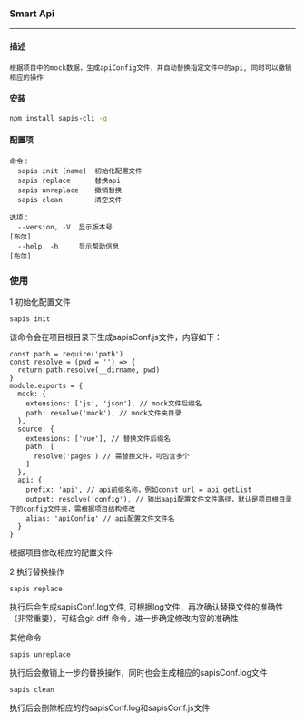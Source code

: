 ### Smart Api
---

#### 描述

```
根据项目中的mock数据，生成apiConfig文件，并自动替换指定文件中的api, 同时可以撤销相应的操作
```

#### 安装

```bash
npm install sapis-cli -g
```

#### 配置项

```
命令：
  sapis init [name]  初始化配置文件
  sapis replace      替换api
  sapis unreplace    撤销替换
  sapis clean        清空文件

选项：
  --version, -V  显示版本号                                               [布尔]
  --help, -h     显示帮助信息                                             [布尔]
```

### 使用

1 初始化配置文件

```
sapis init
```
该命令会在项目根目录下生成sapisConf.js文件，内容如下：

```
const path = require('path')
const resolve = (pwd = '') => {
  return path.resolve(__dirname, pwd)
}
module.exports = {
  mock: {
    extensions: ['js', 'json'], // mock文件后缀名
    path: resolve('mock'), // mock文件夹目录
  },
  source: {
    extensions: ['vue'], // 替换文件后缀名
    path: [
      resolve('pages') // 需替换文件，可包含多个
    ]
  },
  api: {
    prefix: 'api', // api前缀名称，例如const url = api.getList
    output: resolve('config'), // 输出aapi配置文件文件路径，默认是项目根目录下的config文件夹，需根据项目结构修改
    alias: 'apiConfig' // api配置文件文件名
  }
}
```
根据项目修改相应的配置文件

2 执行替换操作

```
sapis replace
```
执行后会生成sapisConf.log文件, 可根据log文件，再次确认替换文件的准确性（非常重要），可结合git diff 命令，进一步确定修改内容的准确性

其他命令

```
sapis unreplace
```
执行后会撤销上一步的替换操作，同时也会生成相应的sapisConf.log文件


```
sapis clean
```
执行后会删除相应的的sapisConf.log和sapisConf.js文件